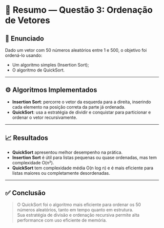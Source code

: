 
# 📘 Resumo — Questão 3: Ordenação de Vetores

## 🔢 Enunciado
Dado um vetor com 50 números aleatórios entre 1 e 500, o objetivo foi ordená-lo usando:
- Um algoritmo simples (Insertion Sort);
- O algoritmo de QuickSort.

---

## ⚙️ Algoritmos Implementados

- **Insertion Sort**: percorre o vetor da esquerda para a direita, inserindo cada elemento na posição correta da parte já ordenada.
- **QuickSort**: usa a estratégia de dividir e conquistar para particionar e ordenar o vetor recursivamente.

---

## 📈 Resultados

- **QuickSort** apresentou melhor desempenho na prática.
- **Insertion Sort** é útil para listas pequenas ou quase ordenadas, mas tem complexidade O(n²).
- **QuickSort** tem complexidade média O(n log n) e é mais eficiente para listas maiores ou completamente desordenadas.

---

## ✅ Conclusão

> O QuickSort foi o algoritmo mais eficiente para ordenar os 50 números aleatórios, tanto em tempo quanto em estrutura.  
> Sua estratégia de divisão e ordenação recursiva permite alta performance com uso eficiente de memória.
